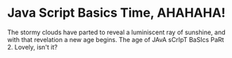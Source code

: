 # Java Script Basics Time, AHAHAHA!

The stormy clouds have parted to reveal a luminiscent ray of sunshine, and with that revelation a new age begins. The age of JAvA sCrIpT BaSIcs PaRt 2. Lovely, isn't it?
